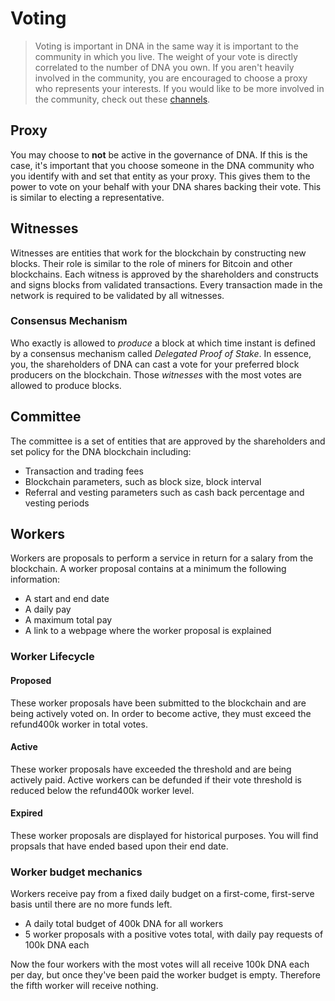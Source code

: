 # Voting

> Voting is important in DNA in the same way it is important to the community in which you live. The weight of your vote is directly correlated to the number of DNA you own. If you aren't heavily involved in the community, you are encouraged to choose a proxy who represents your interests. If you would like to be more involved in the community, check out these [channels](/help/introduction/bitshares).

## Proxy

You may choose to **not** be active in the governance of DNA. If this is the case, it's important that you choose someone in the DNA community who you identify with and set that entity as your proxy. This gives them to the power to vote on your behalf with your DNA shares backing their vote. This is similar to electing a representative.

## Witnesses

Witnesses are entities that work for the blockchain by constructing new blocks. Their role is similar to the role of miners for Bitcoin and other blockchains. Each witness is approved by the shareholders and constructs and signs blocks from validated transactions. Every transaction made in the network is required to be validated by all witnesses.

### Consensus Mechanism

Who exactly is allowed to *produce* a block at which time instant is defined by a
consensus mechanism called *Delegated Proof of Stake*. In essence, you, the
shareholders of DNA can cast a vote for your preferred block producers on the blockchain. Those *witnesses* with the most votes are allowed to produce blocks.


## Committee

The committee is a set of entities that are approved by the shareholders and set policy for the DNA blockchain including:

* Transaction and trading fees
* Blockchain parameters, such as block size, block interval
* Referral and vesting parameters such as cash back percentage and vesting periods

## Workers

Workers are proposals to perform a service in return for a salary from the blockchain. A worker proposal contains at a minimum the following information:

* A start and end date
* A daily pay
* A maximum total pay
* A link to a webpage where the worker proposal is explained

### Worker Lifecycle

#### Proposed
These worker proposals have been submitted to the blockchain and are being actively voted on. In order to become active, they must exceed the refund400k worker in total votes.
#### Active
These worker proposals have exceeded the threshold and are being actively paid. Active workers can be defunded if their vote threshold is reduced below the refund400k worker level.
#### Expired
These worker proposals are displayed for historical purposes. You will find propsals that have ended based upon their end date.

### Worker budget mechanics
Workers receive pay from a fixed daily budget on a first-come, first-serve basis until there are no more funds left.

* A daily total budget of 400k DNA for all workers
* 5 worker proposals with a positive votes total, with daily pay requests of 100k DNA each

Now the four workers with the most votes will all receive 100k DNA each per day, but once they've been paid the worker budget is empty. Therefore the fifth worker will receive nothing.

